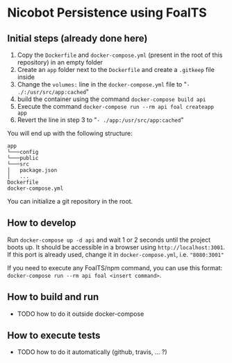 # Nicobot Persistence using FoalTS

## Initial steps (already done here)

1. Copy the `Dockerfile` and `docker-compose.yml` (present in the root of this repository) in an empty folder
1. Create an `app` folder next to the `Dockerfile` and create a `.gitkeep` file inside
1. Change the `volumes:` line in the `docker-compose.yml` file to "`- ./:/usr/src/app:cached`"
1. build the container using the command `docker-compose build api`
1. Execute the command `docker-compose run --rm api foal createapp app`
1. Revert the line in step 3 to "`- ./app:/usr/src/app:cached`"

You will end up with the following structure:

```
app
└───config
└───public
└───src
│   package.json
│   ...
Dockerfile
docker-compose.yml
```

You can initialize a git repository in the root.

## How to develop

Run `docker-compose up -d api` and wait 1 or 2 seconds until the project boots up. It should be accessible in a browser using `http://localhost:3001`. If this port is already used, change it in `docker-compose.yml`, i.e. `"8080:3001"`

If you need to execute any FoalTS/npm command, you can use this format: `docker-compose run --rm api foal <insert command>`.

## How to build and run

* TODO how to do it outside docker-compose

## How to execute tests

* TODO how to do it automatically (github, travis, ... ?)